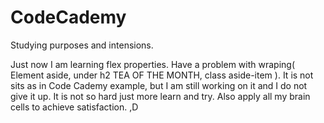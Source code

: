 # CodeCademy
Studying purposes and intensions.

Just now I am learning flex properties. 
Have a problem with wraping( Element aside, under h2 TEA OF THE MONTH, class aside-item ). It is not sits as in Code Cademy example, but I am still working on it and I do not give it up. It is not so hard just more learn and try. Also apply all my brain cells to achieve satisfaction. ,D
